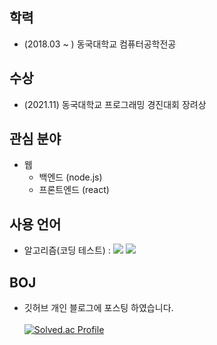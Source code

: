 ## 학력
- (2018.03 ~ ) 동국대학교 컴퓨터공학전공



## 수상
- (2021.11) 동국대학교 프로그래밍 경진대회 장려상



## 관심 분야
- 웹 
  - 백엔드 (node.js)
  - 프론트엔드 (react)



## 사용 언어
 - 알고리즘(코딩 테스트) : <img src="https://img.shields.io/badge/Java-black?style=flat&logo=Java&logoColor=FFFFFF"/> <img src="https://img.shields.io/badge/Python-green?style=flat&logo=Python&logoColor=CC6699"/>



## BOJ
- 깃허브 개인 블로그에 포스팅 하였습니다.
<br> <br> [![Solved.ac Profile](http://mazassumnida.wtf/api/v2/generate_badge?boj=bliss08)](https://solved.ac/bliss08/)






<!--
**hiwg08/hiwg08** is a ✨ _special_ ✨ repository because its `README.md` (this file) appears on your GitHub profile.

-->
